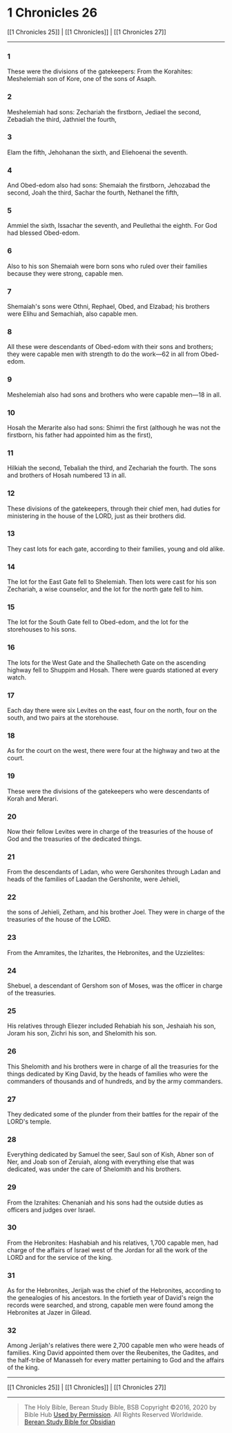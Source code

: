 # 1 Chronicles 26

[[1 Chronicles 25]] | [[1 Chronicles]] | [[1 Chronicles 27]]

---

### 1
These were the divisions of the gatekeepers: From the Korahites: Meshelemiah son of Kore, one of the sons of Asaph.

### 2
Meshelemiah had sons: Zechariah the firstborn, Jediael the second, Zebadiah the third, Jathniel the fourth,

### 3
Elam the fifth, Jehohanan the sixth, and Eliehoenai the seventh.

### 4
And Obed-edom also had sons: Shemaiah the firstborn, Jehozabad the second, Joah the third, Sachar the fourth, Nethanel the fifth,

### 5
Ammiel the sixth, Issachar the seventh, and Peullethai the eighth. For God had blessed Obed-edom.

### 6
Also to his son Shemaiah were born sons who ruled over their families because they were strong, capable men.

### 7
Shemaiah's sons were Othni, Rephael, Obed, and Elzabad; his brothers were Elihu and Semachiah, also capable men.

### 8
All these were descendants of Obed-edom with their sons and brothers; they were capable men with strength to do the work—62 in all from Obed-edom.

### 9
Meshelemiah also had sons and brothers who were capable men—18 in all.

### 10
Hosah the Merarite also had sons: Shimri the first (although he was not the firstborn, his father had appointed him as the first),

### 11
Hilkiah the second, Tebaliah the third, and Zechariah the fourth. The sons and brothers of Hosah numbered 13 in all.

### 12
These divisions of the gatekeepers, through their chief men, had duties for ministering in the house of the LORD, just as their brothers did.

### 13
They cast lots for each gate, according to their families, young and old alike.

### 14
The lot for the East Gate fell to Shelemiah. Then lots were cast for his son Zechariah, a wise counselor, and the lot for the north gate fell to him.

### 15
The lot for the South Gate fell to Obed-edom, and the lot for the storehouses to his sons.

### 16
The lots for the West Gate and the Shallecheth Gate on the ascending highway fell to Shuppim and Hosah. There were guards stationed at every watch.

### 17
Each day there were six Levites on the east, four on the north, four on the south, and two pairs at the storehouse.

### 18
As for the court on the west, there were four at the highway and two at the court.

### 19
These were the divisions of the gatekeepers who were descendants of Korah and Merari.

### 20
Now their fellow Levites were in charge of the treasuries of the house of God and the treasuries of the dedicated things.

### 21
From the descendants of Ladan, who were Gershonites through Ladan and heads of the families of Laadan the Gershonite, were Jehieli,

### 22
the sons of Jehieli, Zetham, and his brother Joel. They were in charge of the treasuries of the house of the LORD.

### 23
From the Amramites, the Izharites, the Hebronites, and the Uzzielites:

### 24
Shebuel, a descendant of Gershom son of Moses, was the officer in charge of the treasuries.

### 25
His relatives through Eliezer included Rehabiah his son, Jeshaiah his son, Joram his son, Zichri his son, and Shelomith his son.

### 26
This Shelomith and his brothers were in charge of all the treasuries for the things dedicated by King David, by the heads of families who were the commanders of thousands and of hundreds, and by the army commanders.

### 27
They dedicated some of the plunder from their battles for the repair of the LORD's temple.

### 28
Everything dedicated by Samuel the seer, Saul son of Kish, Abner son of Ner, and Joab son of Zeruiah, along with everything else that was dedicated, was under the care of Shelomith and his brothers.

### 29
From the Izrahites: Chenaniah and his sons had the outside duties as officers and judges over Israel.

### 30
From the Hebronites: Hashabiah and his relatives, 1,700 capable men, had charge of the affairs of Israel west of the Jordan for all the work of the LORD and for the service of the king.

### 31
As for the Hebronites, Jerijah was the chief of the Hebronites, according to the genealogies of his ancestors. In the fortieth year of David's reign the records were searched, and strong, capable men were found among the Hebronites at Jazer in Gilead.

### 32
Among Jerijah's relatives there were 2,700 capable men who were heads of families. King David appointed them over the Reubenites, the Gadites, and the half-tribe of Manasseh for every matter pertaining to God and the affairs of the king.

---

[[1 Chronicles 25]] | [[1 Chronicles]] | [[1 Chronicles 27]]

---

> The Holy Bible, Berean Study Bible, BSB
> Copyright &copy;2016, 2020 by Bible Hub
> [Used by Permission](https://berean.bible/terms.htm). All Rights Reserved Worldwide.
> [Berean Study Bible for Obsidian](https://github.com/gapmiss/berean-study-bible-for-obsidian)</small>

